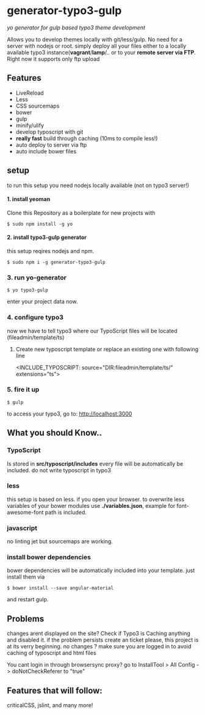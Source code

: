 # generator-typo3-gulp
*yo generator for gulp based typo3 theme development*

Allows you to develop themes locally with git/less/gulp. No need for a server with nodejs or root.
simply deploy all your files either to a locally available typo3 instance(**vagrant**/**lamp**/.. or to your **remote server via FTP**. 
Right now it supports only ftp upload

## Features
* LiveReload
* Less
* CSS sourcemaps
* bower
* gulp
* minify/ulify
* develop typoscript with git
* **really fast** build through caching (10ms to compile less!)
* auto deploy to server via ftp
* auto include bower files


## setup
to run this setup you need nodejs locally available (not on typo3 server!)

#### 1. install yeoman
Clone this Repository as a boilerplate for new projects with

    $ sudo npm install -g yo

#### 2. install typo3-gulp generator
this setup reqires nodejs and npm.

    $ sudo npm i -g generator-typo3-gulp


### 3. run yo-generator

    $ yo typo3-gulp
enter your project data now.

### 4. configure typo3
now we have to tell typo3 where our TypoScript files will be located (fileadmin/template/ts)
1. Create new typoscript template or replace an existing one with following line


    <INCLUDE_TYPOSCRIPT: source="DIR:fileadmin/template/ts/" extensions="ts">

### 5. fire it up
    $ gulp

to access your typo3, go to: <http://localhost:3000>

## What you should Know..

### TypoScript
Is stored in **src/typoscript/includes**
every file will be automatically be included.
do not write typoscript in typo3

### less
this setup is based on less. if you open your browser.
to overwrite less variables of your bower modules use **./variables.json**, example for font-awesome-font path is included.
### javascript
no linting jet but sourcemaps are working.


### install bower dependencies
bower dependencies will be automatically included into your template. just install them via

    $ bower install --save angular-material

and restart gulp.

## Problems
changes arent displayed on the site? Check if Typo3 is Caching anything and disabled it. if the problem persists create an ticket please, this project is at its verry beginning.
no changes ? make sure you are logged in to avoid caching of typoscript and html files


You cant login in through browsersync proxy? go to InstallTool > All Config -> doNotCheckReferer to "true"



## Features that will follow:
criticalCSS, jslint, and many more!
